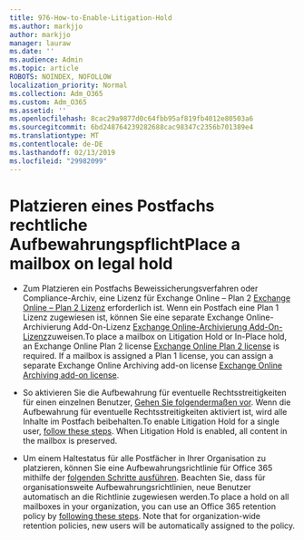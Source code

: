 ```yaml
---
title: 976-How-to-Enable-Litigation-Hold
ms.author: markjjo
author: markjjo
manager: lauraw
ms.date: ''
ms.audience: Admin
ms.topic: article
ROBOTS: NOINDEX, NOFOLLOW
localization_priority: Normal
ms.collection: Adm_O365
ms.custom: Adm_O365
ms.assetid: ''
ms.openlocfilehash: 8cac29a9877d0c64fbb95af819fb4012e80503a6
ms.sourcegitcommit: 6bd248764239282688cac98347c2356b701389e4
ms.translationtype: MT
ms.contentlocale: de-DE
ms.lasthandoff: 02/13/2019
ms.locfileid: "29982099"
---
```

# <a name="place-a-mailbox-on-legal-hold"></a><span data-ttu-id="1e1ac-102">Platzieren eines Postfachs rechtliche Aufbewahrungspflicht</span><span class="sxs-lookup"><span data-stu-id="1e1ac-102">Place a mailbox on legal hold</span></span>

- <span data-ttu-id="1e1ac-p101">Zum Platzieren ein Postfachs Beweissicherungsverfahren oder Compliance-Archiv, eine Lizenz für Exchange Online – Plan 2 [Exchange Online – Plan 2 Lizenz](https://docs.microsoft.com/office365/servicedescriptions/office-365-platform-service-description/office-365-plan-options) erforderlich ist. Wenn ein Postfach eine Plan 1 Lizenz zugewiesen ist, können Sie eine separate Exchange Online-Archivierung Add-On-Lizenz [Exchange Online-Archivierung Add-On-Lizenz](https://docs.microsoft.com/office365/servicedescriptions/exchange-online-archiving-service-description)zuweisen.</span><span class="sxs-lookup"><span data-stu-id="1e1ac-p101">To place a mailbox on Litigation Hold or In-Place hold, an Exchange Online Plan 2 license [Exchange Online Plan 2 license](https://docs.microsoft.com/office365/servicedescriptions/office-365-platform-service-description/office-365-plan-options) is required. If a mailbox is assigned a Plan 1 license, you can assign a separate Exchange Online Archiving add-on license [Exchange Online Archiving add-on license](https://docs.microsoft.com/office365/servicedescriptions/exchange-online-archiving-service-description).</span></span>

- <span data-ttu-id="1e1ac-p102">So aktivieren Sie die Aufbewahrung für eventuelle Rechtsstreitigkeiten für einen einzelnen Benutzer, [Gehen Sie folgendermaßen vor](https://docs.microsoft.com/office365/SecurityCompliance/place-a-mailbox-on-litigation-hold). Wenn die Aufbewahrung für eventuelle Rechtsstreitigkeiten aktiviert ist, wird alle Inhalte im Postfach beibehalten.</span><span class="sxs-lookup"><span data-stu-id="1e1ac-p102">To enable Litigation Hold for a single user, [follow these steps](https://docs.microsoft.com/office365/SecurityCompliance/place-a-mailbox-on-litigation-hold). When Litigation Hold is enabled, all content in the mailbox is preserved.</span></span>

- <span data-ttu-id="1e1ac-p103">Um einem Haltestatus für alle Postfächer in Ihrer Organisation zu platzieren, können Sie eine Aufbewahrungsrichtlinie für Office 365 mithilfe der [folgenden Schritte ausführen](https://docs.microsoft.com/office365/securitycompliance/retention-policies#applying-a-retention-policy-to-an-entire-organization-or-specific-locations). Beachten Sie, dass für organisationsweite Aufbewahrungsrichtlinien, neue Benutzer automatisch an die Richtlinie zugewiesen werden.</span><span class="sxs-lookup"><span data-stu-id="1e1ac-p103">To place a hold on all mailboxes in your organization, you can use an Office 365 retention policy by  [following these steps](https://docs.microsoft.com/office365/securitycompliance/retention-policies#applying-a-retention-policy-to-an-entire-organization-or-specific-locations). Note that for organization-wide retention policies, new users will be automatically assigned to the policy.</span></span>

